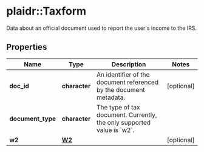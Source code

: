 # plaidr::Taxform

Data about an official document used to report the user's income to the IRS.

## Properties
Name | Type | Description | Notes
------------ | ------------- | ------------- | -------------
**doc_id** | **character** | An identifier of the document referenced by the document metadata. | [optional] 
**document_type** | **character** | The type of tax document. Currently, the only supported value is &#x60;w2&#x60;. | 
**w2** | [**W2**](W2.md) |  | [optional] 



